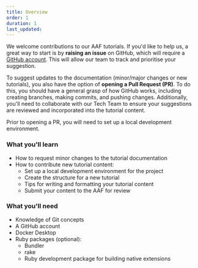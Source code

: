 ```yaml
---
title: Overview
order: 1
duration: 1
last_updated:
---
```


We welcome contributions to our AAF tutorials. If you'd like to help us, a great way to start is by **raising an issue** on GitHub, which will require a [GitHub account](https://github.com). This will allow our team to track and prioritise your suggestion.

To suggest updates to the documentation (minor/major changes or new tutorials), you also have the option of **opening a Pull Request (PR)**. To do this, you should have a general grasp of how GitHub works, including creating branches, making commits, and pushing changes. Additionally, you'll need to collaborate with our Tech Team to ensure your suggestions are reviewed and incorporated into the tutorial content.

Prior to opening a PR, you will need to set up a local development environment.

### What you'll learn

- How to request minor changes to the tutorial documentation
- How to contribute new tutorial content:
  - Set up a local development environment for the project
  - Create the structure for a new tutorial
  - Tips for writing and formatting your tutorial content
  - Submit your content to the AAF for review

### What you'll need

- Knowledge of Git concepts
- A GitHub account
- Docker Desktop
- Ruby packages (optional):
  - Bundler
  - rake
  - Ruby development package for building native extensions
